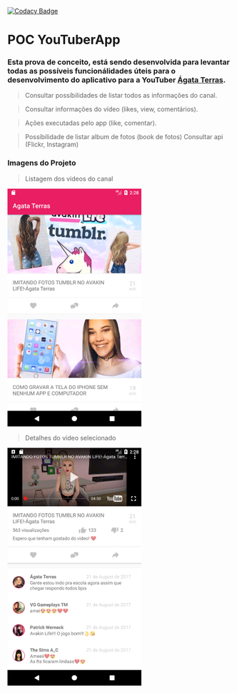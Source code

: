 [![Codacy Badge](https://api.codacy.com/project/badge/Grade/c779f0ddedda4d669af2e74f0797f66a)](https://www.codacy.com/manual/gustavoterras/YouTuberApp?utm_source=github.com&amp;utm_medium=referral&amp;utm_content=gustavoterras/YouTuberApp&amp;utm_campaign=Badge_Grade)

# POC YouTuberApp

### Esta prova de conceito, está sendo desenvolvida para levantar todas as possíveis funcionálidades úteis para o desenvolvimento do aplicativo para a YouTuber [Ágata Terras](https://www.youtube.com/channel/UCHZSi8xsLHDor_FQjhgwMoA).

> Consultar possíbilidades de listar todos as informações do canal.

> Consultar informações do vídeo (likes, view, comentários).

> Ações executadas pelo app (like, comentar).

> Possíbilidade de listar album de fotos (book de fotos)
> Consultar api (Flickr, Instagram)

### Imagens do Projeto

> Listagem dos videos do canal
<img src="https://github.com/gustavoterras/YouTuberApp/blob/master/images/img1.png" width="300">

> Detalhes do video selecionado
<img src="https://github.com/gustavoterras/YouTuberApp/blob/master/images/img2.png" width="300">
